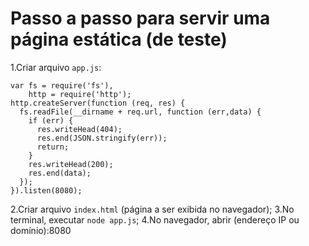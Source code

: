 # Passo a passo para servir uma página estática (de teste)
1.Criar arquivo `app.js`:
```
var fs = require('fs'),
    http = require('http');
http.createServer(function (req, res) {
  fs.readFile(__dirname + req.url, function (err,data) {
    if (err) {
      res.writeHead(404);
      res.end(JSON.stringify(err));
      return;
    }
    res.writeHead(200);
    res.end(data);
  });
}).listen(8080);
```
2.Criar arquivo `index.html` (página a ser exibida no navegador);
3.No terminal, executar `node app.js`;
4.No navegador, abrir (endereço IP ou domínio):8080